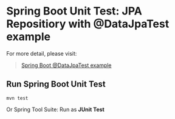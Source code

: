 # Spring Boot Unit Test: JPA Repositiory with @DataJpaTest example

For more detail, please visit:
> [Spring Boot @DataJpaTest example](https://bezkoder.com/spring-boot-unit-test-jpa-repo-datajpatest/)

## Run Spring Boot Unit Test
```
mvn test
```

Or Spring Tool Suite: Run as **JUnit Test**
